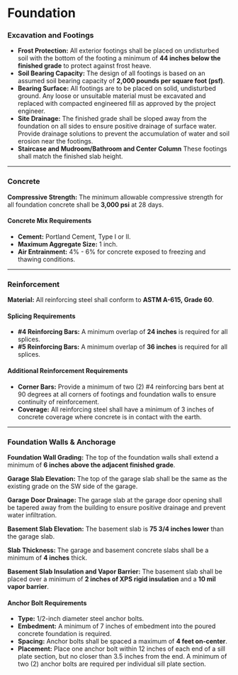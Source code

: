 # Foundation

### **Excavation and Footings**

* **Frost Protection:** All exterior footings shall be placed on undisturbed soil with the bottom of the footing a minimum of **44 inches below the finished grade** to protect against frost heave.
* **Soil Bearing Capacity:** The design of all footings is based on an assumed soil bearing capacity of **2,000 pounds per square foot (psf)**.  
* **Bearing Surface:** All footings are to be placed on solid, undisturbed ground. Any loose or unsuitable material must be excavated and replaced with compacted engineered fill as approved by the project engineer.  
* **Site Drainage:** The finished grade shall be sloped away from the foundation on all sides to ensure positive drainage of surface water. Provide drainage solutions to prevent the accumulation of water and soil erosion near the footings.
* **Staircase and Mudroom/Bathroom and Center Column** These footings shall match the finished slab height.

---

### **Concrete**

**Compressive Strength:** The minimum allowable compressive strength for all foundation concrete shall be **3,000 psi** at 28 days.

#### **Concrete Mix Requirements**

* **Cement:** Portland Cement, Type I or II.  
* **Maximum Aggregate Size:** 1 inch.  
* **Air Entrainment:** 4% - 6% for concrete exposed to freezing and thawing conditions.

---

### **Reinforcement**

**Material:** All reinforcing steel shall conform to **ASTM A-615, Grade 60**.

#### **Splicing Requirements**

* **#4 Reinforcing Bars:** A minimum overlap of **24 inches** is required for all splices.  
* **#5 Reinforcing Bars:** A minimum overlap of **36 inches** is required for all splices.

#### **Additional Reinforcement Requirements**

* **Corner Bars:** Provide a minimum of two (2) #4 reinforcing bars bent at 90 degrees at all corners of footings and foundation walls to ensure continuity of reinforcement.  
* **Coverage:** All reinforcing steel shall have a minimum of 3 inches of concrete coverage where concrete is in contact with the earth.

---

### **Foundation Walls & Anchorage**

**Foundation Wall Grading:** The top of the foundation walls shall extend a minimum of **6 inches above the adjacent finished grade**.

**Garage Slab Elevation:** The top of the garage slab shall be the same as the existing grade on the SW side of the garage.

**Garage Door Drainage:** The garage slab at the garage door opening shall be tapered away from the building to ensure positive drainage and prevent water infiltration.

**Basement Slab Elevation:** The basement slab is **75 3/4 inches lower** than the garage slab.

**Slab Thickness:** The garage and basement concrete slabs shall be a minimum of **4 inches** thick.

**Basement Slab Insulation and Vapor Barrier:** The basement slab shall be placed over a minimum of **2 inches of XPS rigid insulation** and a **10 mil vapor barrier**.

#### **Anchor Bolt Requirements**

* **Type:** 1/2-inch diameter steel anchor bolts.  
* **Embedment:** A minimum of 7 inches of embedment into the poured concrete foundation is required.  
* **Spacing:** Anchor bolts shall be spaced a maximum of **4 feet on-center**.  
* **Placement:** Place one anchor bolt within 12 inches of each end of a sill plate section, but no closer than 3.5 inches from the end. A minimum of two (2) anchor bolts are required per individual sill plate section.
